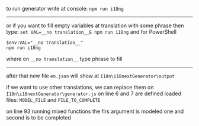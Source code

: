 to run generator write at console:
```npm run i18ng```

---

or if you want to fill empty variables at translation with some phrase then type:
```set VAL=__no translation__& npm run i18ng```
and for PowerShell
```
$env:VAL="__no translation__"
npm run i18ng
```
where on `__no translation__` type phrase to fill

---

after that new file `en.json` will show at `I18n\i18nextGenerator\output`

if we want to use other translations, we can replace them on `I18n\i18nextGenerator\generator.js`
on line 6 and 7 are defined loaded files: `MODEL_FILE` and `FILE_TO_COMPLETE`

on line 93 running mixed functions the firs argument is modeled one and second is to be completed